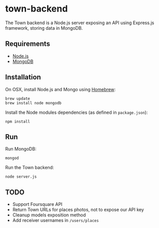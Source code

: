 # town-backend

The Town backend is a Node.js server exposing an API using Express.js framework, storing data in MongoDB.

## Requirements

 * [Node.js](http://nodejs.org)
 * [MongoDB](http://www.mongodb.org)

## Installation

On OSX, install Node.js and Mongo using [Homebrew](http://brew.sh):

```
brew update
brew install node mongodb
```
Install the Node modules dependencies (as defined in `package.json`):

```
npm install
```

## Run

Run MongoDB:

```
mongod
```

Run the Town backend:
```
node server.js
```

## TODO

* Support Foursquare API
* Return Town URLs for places photos, not to expose our API key
* Cleanup models exposition method
* Add receiver usernames in `/users/places`
